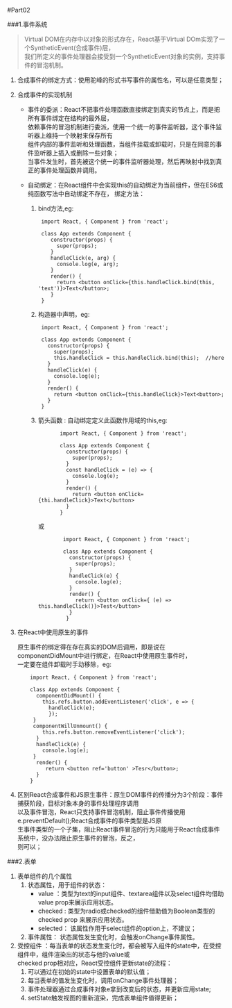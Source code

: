 #Part02

###1.事件系统

>Virtual DOM在内存中以对象的形式存在，React基于Virtual DOm实现了一个SyntheticEvent(合成事件)层，  
>我们所定义的事件处理器会接受到一个SyntheticEvent对象的实例，支持事件的冒泡机制。

1. 合成事件的绑定方式：使用驼峰的形式书写事件的属性名，可以是任意类型；
2. 合成事件的实现机制

   + 事件的委派：React不把事件处理函数直接绑定到真实的节点上，而是把所有事件绑定在结构的最外层，  
     依赖事件的冒泡机制进行委派，使用一个统一的事件监听器，这个事件监听器上维持一个映射来保存所有  
     组件内部的事件监听和处理函数，当组件挂载或卸载时，只是在同意的事件监听器上插入或删除一些对象；  
     当事件发生时，首先被这个统一的事件监听器处理，然后再映射中找到真正的事件处理函数并调用。

   + 自动绑定：在React组件中会实现this的自动绑定为当前组件，但在ES6或纯函数写法中自动绑定不存在，
     绑定方法：
     1. bind方法,eg:

             import React, { Component } from 'react';

             class App extends Component {
                constructor(props) {
                  super(props);
                }
                handleClick(e, arg) {
                  console.log(e, arg);
                }
                render() {
                  return <button onClick={this.handleClick.bind(this, 'text')}>Text</button>;
                }
             }

      2. 构造器中声明，eg:

              import React, { Component } from 'react';

              class App extends Component {
                constructor(props) {
                  super(props);
                  this.handleClick = this.handleClick.bind(this);  //here
                }
                handleClick(e) {
                  console.log(e);
                }
                render() {
                  return <button onClick={this.handleClick}>Text<button>;
                }
              }

       3. 箭头函数 : 自动绑定定义此函数作用域的this,eg:

                     import React, { Component } from 'react';

                     class App extends Component {
                       constructor(props) {
                         super(props);
                       }
                       const handleClick = (e) => {
                         console.log(e);
                       }
                       render() {
                         return <button onClick={thi.handleClick}>Text</button>
                       }
                     }

           或

                      import React, { Component } from 'react';

                      class App extends Component {
                        constructor(props) {
                          super(props);
                        }
                        handleClick(e) {
                          console.log(e);
                        }
                        render() {
                          return <button onClick={ (e) => this.handleClick()}>Test</button>
                        }
                       }

3. 在React中使用原生的事件

   原生事件的绑定得在存在真实的DOM后调用，即是说在componentDidMount中进行绑定，在React中使用原生事件时，  
   一定要在组件卸载时手动移除，eg:

           import React, { Component } from 'react';

           class App extends Component {
             componentDidMount() {
               this.refs.button.addEventListener('click', e => {
                 handleClick(e);
                 });
            }
            componentWillUnmount() {
               this.refs.button.removeEventListener('click');
             }
             handleClick(e) {
               console.log(e);
            }
             render() {
                return <button ref='button' >Tesr</button>;
             }
           }

4. 区别React合成事件和JS原生事件：原生DOM事件的传播分为3个阶段：事件捕获阶段，目标对象本身的事件处理程序调用  
   以及事件冒泡，React只支持事件冒泡机制，阻止事件传播使用e.preventDefault();React合成事件的事件类型是JS原  
   生事件类型的一个子集，阻止React事件冒泡的行为只能用于React合成事件系统中，没办法阻止原生事件的冒泡，反之，  
   则可以；

###2.表单

1. 表单组件的几个属性
   1. 状态属性，用于组件的状态：
      + value ：类型为text的input组件、textarea组件以及select组件均借助value prop来展示应用状态。
      + checked : 类型为radio或checked的组件借助值为Boolean类型的checked prop 来展示应用状态。
      + selected： 该属性作用于select组件的option上，不建议；
   2. 事件属性： 状态属性发生变化时，会触发onChange事件属性。
2. 受控组件 ：每当表单的状态发生变化时，都会被写入组件的state中，在受控组件中，组件渲染出的状态与他的value或  
   checked prop相对应，React受控组件更新state的流程：
   1. 可以通过在初始的state中设置表单的默认值；
   2. 每当表单的值发生变化时，调用onChange事件处理器；
   3. 事件处理器通过合成事件对象e拿到改变后的状态，并更新应用state;
   4. setState触发视图的重新渲染，完成表单组件值得更新；
